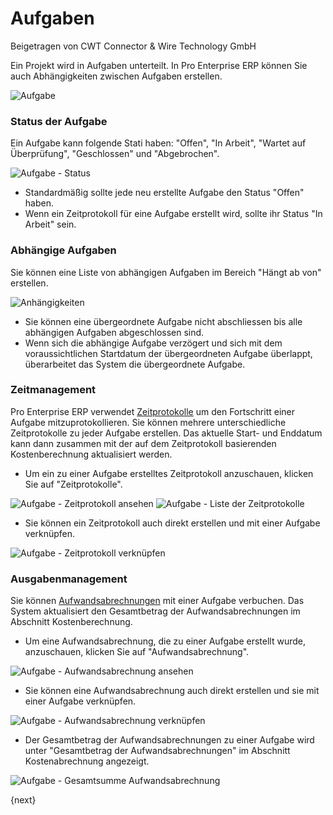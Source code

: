 <!-- add-breadcrumbs -->
# Aufgaben
<span class="text-muted contributed-by">Beigetragen von CWT Connector & Wire Technology GmbH</span>

Ein Projekt wird in Aufgaben unterteilt. In Pro Enterprise ERP können Sie auch Abhängigkeiten zwischen Aufgaben erstellen.

<img class="screenshot" alt="Aufgabe" src="/docs/assets/img/project/task.png">

### Status der Aufgabe

Ein Aufgabe kann folgende Stati haben: "Offen", "In Arbeit", "Wartet auf Überprüfung", "Geschlossen" und "Abgebrochen".

<img class="screenshot" alt="Aufgabe - Status" src="/docs/assets/img/project/task_status.png">

* Standardmäßig sollte jede neu erstellte Aufgabe den Status "Offen" haben.
* Wenn ein Zeitprotokoll für eine Aufgabe erstellt wird, sollte ihr Status "In Arbeit" sein.

### Abhängige Aufgaben

Sie können eine Liste von abhängigen Aufgaben im Bereich "Hängt ab von" erstellen.

<img class="screenshot" alt="Anhängigkeiten" src="/docs/assets/img/project/task_depends_on.png">

* Sie können eine übergeordnete Aufgabe nicht abschliessen bis alle abhängigen Aufgaben abgeschlossen sind.
* Wenn sich die abhängige Aufgabe verzögert und sich mit dem voraussichtlichen Startdatum der übergeordneten Aufgabe überlappt, überarbeitet das System die übergeordnete Aufgabe.

### Zeitmanagement

Pro Enterprise ERP verwendet [Zeitprotokolle](/docs/user/manual/de/projects/time-log.html) um den Fortschritt einer Aufgabe mitzuprotokollieren. Sie können mehrere unterschiedliche Zeitprotokolle zu jeder Aufgabe erstellen. Das aktuelle Start- und Enddatum kann dann zusammen mit der auf dem Zeitprotokoll basierenden Kostenberechnung aktualisiert werden.

* Um ein zu einer Aufgabe erstelltes Zeitprotokoll anzuschauen, klicken Sie auf "Zeitprotokolle".

<img class="screenshot" alt="Aufgabe - Zeitprotokoll ansehen" src="/docs/assets/img/project/task_view_time_log.png">

<img class="screenshot" alt="Aufgabe - Liste der Zeitprotokolle" src="/docs/assets/img/project/task_time_log_list.png">

* Sie können ein Zeitprotokoll auch direkt erstellen und mit einer Aufgabe verknüpfen.

<img class="screenshot" alt="Aufgabe - Zeitprotokoll verknüpfen" src="/docs/assets/img/project/task_time_log_link.png">

### Ausgabenmanagement

Sie können [Aufwandsabrechnungen](/docs/user/manual/de/human-resources/expense-claim.html) mit einer Aufgabe verbuchen. Das System aktualisiert den Gesamtbetrag der Aufwandsabrechnungen im Abschnitt Kostenberechnung.

* Um eine Aufwandsabrechnung, die zu einer Aufgabe erstellt wurde, anzuschauen, klicken Sie auf "Aufwandsabrechnung".

<img class="screenshot" alt="Aufgabe - Aufwandsabrechnung ansehen" src="/docs/assets/img/project/task_view_expense_claim.png">

* Sie können eine Aufwandsabrechnung auch direkt erstellen und sie mit einer Aufgabe verknüpfen.

<img class="screenshot" alt="Aufgabe - Aufwandsabrechnung verknüpfen" src="/docs/assets/img/project/task_expense_claim_link.png">

* Der Gesamtbetrag der Aufwandsabrechnungen zu einer Aufgabe wird unter "Gesamtbetrag der Aufwandsabrechnungen" im Abschnitt Kostenabrechnung angezeigt.

<img class="screenshot" alt="Aufgabe - Gesamtsumme Aufwandsabrechnung" src="/docs/assets/img/project/task_total_expense_claim.png">

{next}

